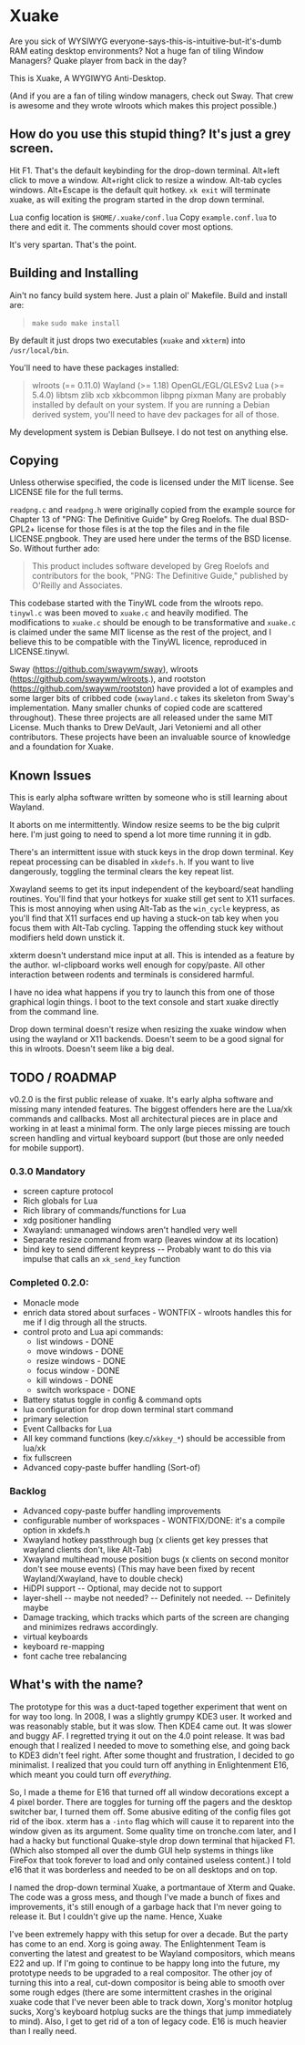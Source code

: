 # Xuake

Are you sick of WYSIWYG everyone-says-this-is-intuitive-but-it's-dumb RAM
eating desktop environments?  Not a huge fan of tiling Window Managers?
Quake player from back in the day?

This is Xuake, A WYGIWYG Anti-Desktop.

(And if you are a fan of tiling window managers, check out Sway.  That crew
is awesome and they wrote wlroots which makes this project possible.)

## How do you use this stupid thing?  It's just a grey screen.

Hit F1.  That's the default keybinding for the drop-down terminal.  Alt+left click
to move a window.  Alt+right click to resize a window.  Alt-tab cycles windows.
Alt+Escape is the default quit hotkey.  `xk exit` will terminate xuake, as will
exiting the program started in the drop down terminal.

Lua config location is `$HOME/.xuake/conf.lua`  Copy `example.conf.lua` to there
and edit it.  The comments should cover most options.

It's very spartan.  That's the point.

## Building and Installing

Ain't no fancy build system here.  Just a plain ol' Makefile.  Build and
install are:

> `make`
> `sudo make install`

By default it just drops two executables (`xuake` and `xkterm`) into
`/usr/local/bin`.

You'll need to have these packages installed:
> wlroots (== 0.11.0)
> Wayland (>= 1.18)
> OpenGL/EGL/GLESv2
> Lua (>= 5.4.0)
> libtsm
> zlib
> xcb
> xkbcommon
> libpng
> pixman
Many are probably installed by default on your system.  If you are running a
Debian derived system, you'll need to have dev packages for all of those.

My development system is Debian Bullseye.  I do not test on anything else.

## Copying

Unless otherwise specified, the code is licensed under the MIT license.  See
LICENSE file for the full terms.

`readpng.c` and `readpng.h` were originally copied from the example source for
Chapter 13 of "PNG: The Definitive Guide" by Greg Roelofs.  The dual BSD-GPL2+
license for those files is at the top the files and in the file LICENSE.pngbook.
They are used here under the terms of the BSD license.  So.  Without further ado:

> This product includes software developed by Greg Roelofs
> and contributors for the book, "PNG: The Definitive Guide,"
> published by O'Reilly and Associates.

This codebase started with the TinyWL code from the wlroots repo.  `tinywl.c`
was been moved to `xuake.c` and heavily modified.  The modifications to `xuake.c`
should be enough to be transformative and `xuake.c` is claimed under the same
MIT license as the rest of the project, and I believe this to be compatible with
the TinyWL licence, reproduced in LICENSE.tinywl.

Sway (https://github.com/swaywm/sway), wlroots (https://github.com/swaywm/wlroots.),
and rootston (https://github.com/swaywm/rootston) have provided a lot of examples
and some larger bits of cribbed code (`xwayland.c` takes its skeleton from Sway's
implementation.  Many smaller chunks of copied code are scattered throughout).
These three projects are all released under the same MIT License.  Much thanks to
Drew DeVault, Jari Vetoniemi and all other contributors.  These projects have
been an invaluable source of knowledge and a foundation for Xuake.

## Known Issues

This is early alpha software written by someone who is still learning about
Wayland.

It aborts on me intermittently.  Window resize seems to be the big culprit here.
I'm just going to need to spend a lot more time running it in gdb.

There's an intermittent issue with stuck keys in the drop down terminal.  Key
repeat processing can be disabled in `xkdefs.h`.  If you want to live dangerously,
toggling the terminal clears the key repeat list.

Xwayland seems to get its input independent of the keyboard/seat handling routines.
You'll find that your hotkeys for xuake still get sent to X11 surfaces.  This is
most annoying when using Alt-Tab as the `win_cycle` keypress, as you'll find that
X11 surfaces end up having a stuck-on tab key when you focus them with Alt-Tab
cycling.  Tapping the offending stuck key without modifiers held down unstick it.

xkterm doesn't understand mice input at all.  This is intended as a feature by the
author.  wl-clipboard works well enough for copy/paste.  All other interaction
between rodents and terminals is considered harmful.

I have no idea what happens if you try to launch this from one of those graphical
login things.  I boot to the text console and start xuake directly from the
command line.

Drop down terminal doesn't resize when resizing the xuake window when using the
wayland or X11 backends.  Doesn't seem to be a good signal for this in wlroots.
Doesn't seem like a big deal.

## TODO / ROADMAP

v0.2.0 is the first public release of xuake.  It's early alpha software and
missing many intended features.  The biggest offenders here are the Lua/xk
commands and callbacks.  Most all architectural pieces are in place and working
in at least a minimal form.  The only large pieces missing are touch screen
handling and virtual keyboard support (but those are only needed for mobile
support).

### 0.3.0 Mandatory

- screen capture protocol
- Rich globals for Lua
- Rich library of commands/functions for Lua
- xdg positioner handling
- Xwayland: unmanaged windows aren't handled very well
- Separate resize command from warp (leaves window at its location)
- bind key to send different keypress -- Probably want to do this via impulse that calls an `xk_send_key` function

### Completed 0.2.0:

- Monacle mode
- enrich data stored about surfaces - WONTFIX - wlroots handles this for me if I dig
  through all the structs.
- control proto and Lua api commands:
    - list windows - DONE
    - move windows - DONE
    - resize windows - DONE
    - focus window - DONE
    - kill windows - DONE
    - switch workspace - DONE
- Battery status toggle in config & command opts
- lua configuration for drop down terminal start command
- primary selection
- Event Callbacks for Lua
- All key command functions (key.c/`xkkey_*`) should be accessible from lua/xk
- fix fullscreen
- Advanced copy-paste buffer handling (Sort-of)

### Backlog

- Advanced copy-paste buffer handling improvements
- configurable number of workspaces - WONTFIX/DONE: it's a compile option in xkdefs.h
- Xwayland hotkey passthrough bug
  (x clients get key presses that wayland clients don't, like Alt-Tab)
- Xwayland multihead mouse position bugs
  (x clients on second monitor don't see mouse events)
  (This may have been fixed by recent Wayland/Xwayland, have to double check)
- HiDPI support -- Optional, may decide not to support
- layer-shell -- maybe not needed? -- Definitely not needed. -- Definitely maybe
- Damage tracking, which tracks which parts of the screen are changing and
  minimizes redraws accordingly.
- virtual keyboards
- keyboard re-mapping
- font cache tree rebalancing

## What's with the name?

The prototype for this was a duct-taped together experiment that went on
for way too long.  In 2008, I was a slightly grumpy KDE3 user.  It worked
and was reasonably stable, but it was slow.  Then KDE4 came out.  It was
slower and buggy AF.  I regretted trying it out on the 4.0 point release.
It was bad enough that I realized I needed to move to something else, and
going back to KDE3 didn't feel right.  After some thought and frustration,
I decided to go minimalist.  I realized that you could turn off anything in
Enlightenment E16, which meant you could turn off _everything_.

So, I made a theme for E16 that turned off all window decorations except
a 4 pixel border.  There are toggles for turning off the pagers and the
desktop switcher bar, I turned them off.  Some abusive editing of the
config files got rid of the ibox.  xterm has a `-into` flag which will
cause it to reparent into the window given as its argument.  Some quality
time on tronche.com later, and I had a hacky but functional Quake-style
drop down terminal that hijacked F1.  (Which also stomped all over the
dumb GUI help systems in things like FireFox that took forever to load
and only contained useless content.)  I told e16 that it was borderless
and needed to be on all desktops and on top.

I named the drop-down terminal Xuake, a portmantaue of Xterm and Quake.  The
code was a gross mess, and though I've made a bunch of fixes and improvements,
it's still enough of a garbage hack that I'm never going to release it.  But I
couldn't give up the name.  Hence, Xuake

I've been extremely happy with this setup for over a decade.  But the party
has come to an end.  Xorg is going away.  The Enlightenment Team is converting
the latest and greatest to be Wayland compositors, which means E22 and up.
If I'm going to continue to be happy long into the future, my prototype needs
to be upgraded to a real compositor.  The other joy of turning this into a
real, cut-down compositor is being able to smooth over some rough edges
(there are some intermittent crashes in the original xuake code that I've never
been able to track down, Xorg's monitor hotplug sucks, Xorg's keyboard hotplug
sucks are the things that jump immediately to mind).  Also, I get to get rid
of a ton of legacy code.  E16 is much heavier than I really need.

